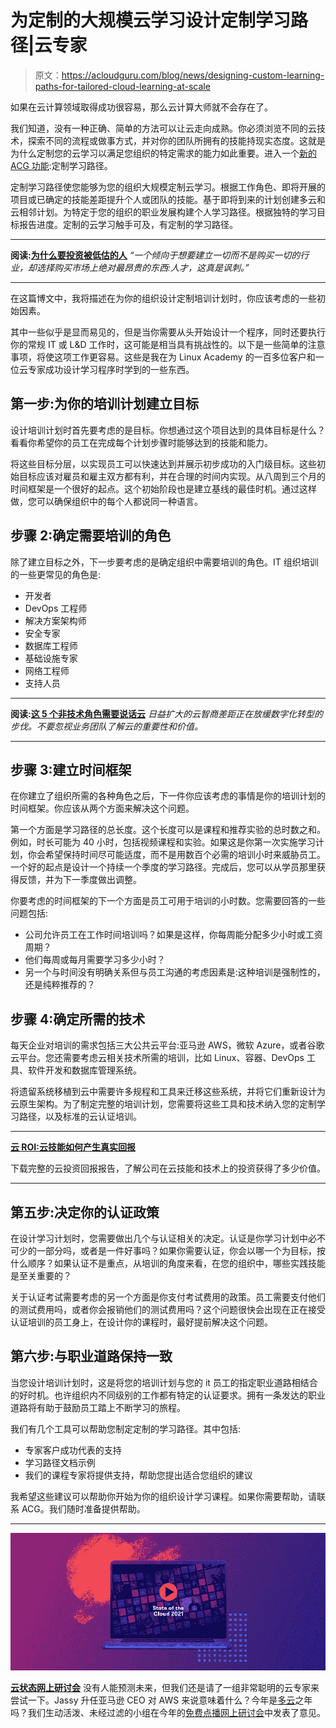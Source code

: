 # 为定制的大规模云学习设计定制学习路径|云专家

> 原文：<https://acloudguru.com/blog/news/designing-custom-learning-paths-for-tailored-cloud-learning-at-scale>

如果在云计算领域取得成功很容易，那么云计算大师就不会存在了。

我们知道，没有一种正确、简单的方法可以让云走向成熟。你必须浏览不同的云技术，探索不同的流程或做事方式，并对你的团队所拥有的技能持现实态度。这就是为什么定制您的云学习以满足您组织的特定需求的能力如此重要。进入一个[新的 ACG 功能](https://acloudguru.com/blog/news/new-features-on-a-cloud-guru):定制学习路径。

定制学习路径使您能够为您的组织大规模定制云学习。根据工作角色、即将开展的项目或已确定的技能差距提升个人或团队的技能。基于即将到来的计划创建多云和云相邻计划。为特定于您的组织的职业发展构建个人学习路径。根据独特的学习目标报告进度。定制的云学习触手可及，有定制的学习路径。

* * *

**阅读:[为什么要投资被低估的人](https://acloudguru.com/blog/business/why-you-should-invest-in-undervalued-people)** *“一个倾向于想要建立一切而不是购买一切的行业，却选择购买市场上绝对最昂贵的东西:人才，这真是讽刺。”*

* * *

在这篇博文中，我将描述在为你的组织设计定制培训计划时，你应该考虑的一些初始因素。

其中一些似乎是显而易见的，但是当你需要从头开始设计一个程序，同时还要执行你的常规 IT 或 L&D 工作时，这可能是相当具有挑战性的。以下是一些简单的注意事项，将使这项工作更容易。这些是我在为 Linux Academy 的一百多位客户和一位云专家成功设计学习程序时学到的一些东西。

## 第一步:为你的培训计划建立目标

设计培训计划时首先要考虑的是目标。你想通过这个项目达到的具体目标是什么？看看你希望你的员工在完成每个计划步骤时能够达到的技能和能力。

将这些目标分层，以实现员工可以快速达到并展示初步成功的入门级目标。这些初始目标应该对雇员和雇主双方都有利，并在合理的时间内实现。从八周到三个月的时间框架是一个很好的起点。这个初始阶段也是建立基线的最佳时机。通过这样做，您可以确保组织中的每个人都说同一种语言。

## 步骤 2:确定需要培训的角色

除了建立目标之外，下一步要考虑的是确定组织中需要培训的角色。IT 组织培训的一些更常见的角色是:

*   开发者
*   DevOps 工程师
*   解决方案架构师
*   安全专家
*   数据库工程师
*   基础设施专家
*   网络工程师
*   支持人员

* * *

**阅读:[这 5 个非技术角色需要说话云](https://acloudguru.com/blog/business/not-just-for-it-these-5-non-technical-roles-need-to-speak-cloud)**
*日益扩大的云智商差距正在放缓数字化转型的步伐。不要忽视业务团队了解云的重要性和价值。*

* * *

## 步骤 3:建立时间框架

在你建立了组织所需的各种角色之后，下一件你应该考虑的事情是你的培训计划的时间框架。你应该从两个方面来解决这个问题。

第一个方面是学习路径的总长度。这个长度可以是课程和推荐实验的总时数之和。例如，时长可能为 40 小时，包括视频课程和实验。如果这是你第一次实施学习计划，你会希望保持时间尽可能适度，而不是用数百个必需的培训小时来威胁员工。一个好的起点是设计一个持续一个季度的学习路径。完成后，您可以从学员那里获得反馈，并为下一季度做出调整。

你要考虑的时间框架的下一个方面是员工可用于培训的小时数。您需要回答的一些问题包括:

*   公司允许员工在工作时间培训吗？如果是这样，你每周能分配多少小时或工资周期？
*   他们每周或每月需要学习多少小时？
*   另一个与时间没有明确关系但与员工沟通的考虑因素是:这种培训是强制性的，还是纯粹推荐的？

## 步骤 4:确定所需的技术

每天企业对培训的需求包括三大公共云平台:亚马逊 AWS，微软 Azure，或者谷歌云平台。您还需要考虑云相关技术所需的培训，比如 Linux、容器、DevOps 工具、软件开发和数据库管理系统。

将遗留系统移植到云中需要许多规程和工具来迁移这些系统，并将它们重新设计为云原生架构。为了制定完整的培训计划，您需要将这些工具和技术纳入您的定制学习路径，以及标准的云认证培训。

* * *

[**云 ROI:云技能如何产生真实回报**](https://get.acloudguru.com/how-the-cloud-helps-you-grow)

下载完整的云投资回报报告，了解公司在云技能和技术上的投资获得了多少价值。

* * *

## 第五步:决定你的认证政策

在设计学习计划时，您需要做出几个与认证相关的决定。认证是你学习计划中必不可少的一部分吗，或者是一件好事吗？如果你需要认证，你会以哪一个为目标，按什么顺序？如果认证不是重点，从培训的角度来看，在您的组织中，哪些实践技能是至关重要的？

关于认证考试需要考虑的另一个方面是你支付考试费用的政策。员工需要支付他们的测试费用吗，或者你会报销他们的测试费用吗？这个问题很快会出现在正在接受认证培训的员工身上，在设计你的课程时，最好提前解决这个问题。

## 第六步:与职业道路保持一致

当您设计培训计划时，这是将您的培训计划与您的 it 员工的指定职业道路相结合的好时机。也许组织内不同级别的工作都有特定的认证要求。拥有一条发达的职业道路将有助于鼓励员工踏上不断学习的旅程。

我们有几个工具可以帮助您制定定制的学习路径。其中包括:

*   专家客户成功代表的支持
*   学习路径文档示例
*   我们的课程专家将提供支持，帮助您提出适合您组织的建议

我希望这些建议可以帮助你开始为你的组织设计学习课程。如果你需要帮助，请联系 ACG。我们随时准备提供帮助。

* * *

[![State of Cloud '21](img/fe1cfbb92221329d76a8bce25a1f9a0b.png)](https://go.acloudguru.com/state-of-the-cloud-webinar)

[**云状态网上研讨会**](https://go.acloudguru.com/state-of-the-cloud-webinar) 没有人能预测未来，但我们还是请了一组非常聪明的云专家来尝试一下。Jassy 升任亚马逊 CEO 对 AWS 来说意味着什么？今年是[多云](https://acloudguru.com/blog/business/aws-just-went-multi-cloud-and-its-only-the-beginning)之年吗？我们生动活泼、未经过滤的小组在今年的[免费点播网上研讨会](https://go.acloudguru.com/state-of-the-cloud-webinar)中发表了意见。